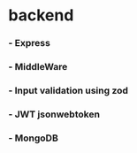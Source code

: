 # backend

### -  Express
### -  MiddleWare
### -  Input validation using zod
### - JWT jsonwebtoken
### - MongoDB